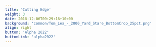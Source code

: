 ```yaml
---
title: 'Cutting Edge'
weight: 3
date: 2018-12-06T09:29:16+10:00
background: 'common/Tom_Lea_-_2000_Yard_Stare_BottomCrop_25pct.png'
align: right
button: 'Alpha 2022'
buttonLink: 'alpha2022'
---
```



